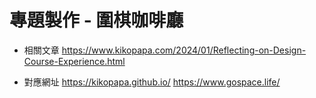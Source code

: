 # 專題製作 - 圍棋咖啡廳

- 相關文章
https://www.kikopapa.com/2024/01/Reflecting-on-Design-Course-Experience.html

- 對應網址
https://kikopapa.github.io/
https://www.gospace.life/
